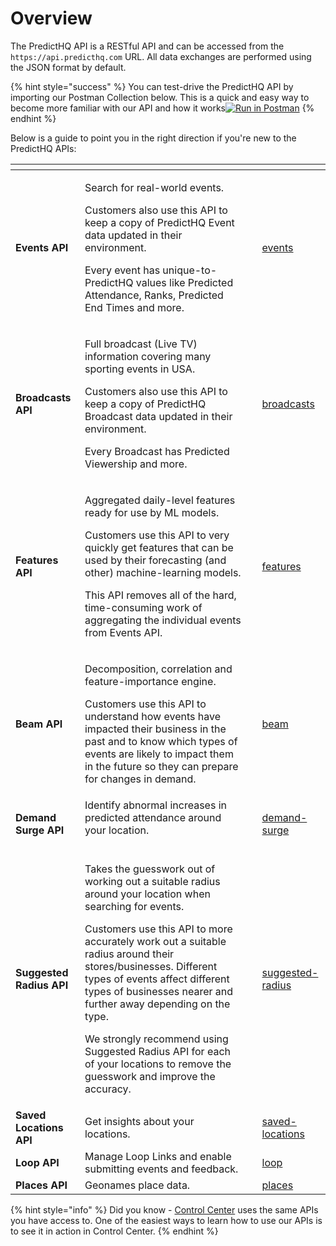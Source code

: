 # Overview

The PredictHQ API is a RESTful API and can be accessed from the `https://api.predicthq.com` URL. All data exchanges are performed using the JSON format by default.

{% hint style="success" %}
You can test-drive the PredictHQ API by importing our Postman Collection below. This is a quick and easy way to become more familiar with our API and how it works[![Run in Postman](https://run.pstmn.io/button.svg)](https://god.gw.postman.com/run-collection/30781535-c2432730-7b3f-417f-8e8f-1153c9176bd6?action=collection%2Ffork\&source=rip\_markdown\&collection-url=entityId%3D30781535-c2432730-7b3f-417f-8e8f-1153c9176bd6%26entityType%3Dcollection%26workspaceId%3D2185441d-0210-43a4-a306-6a0b5f962481)
{% endhint %}

Below is a guide to point you in the right direction if you're new to the PredictHQ APIs:

<table data-card-size="large" data-view="cards"><thead><tr><th></th><th></th><th data-hidden></th><th data-hidden data-card-target data-type="content-ref"></th></tr></thead><tbody><tr><td><strong>Events API</strong></td><td><p>Search for real-world events.</p><p></p><p>Customers also use this API to keep a copy of PredictHQ Event data updated in their environment.</p><p></p><p>Every event has unique-to-PredictHQ values like Predicted Attendance, Ranks, Predicted End Times and more.</p></td><td></td><td><a href="../../api/events/">events</a></td></tr><tr><td><strong>Broadcasts API</strong></td><td><p>Full broadcast (Live TV) information covering many sporting events in USA.</p><p></p><p>Customers also use this API to keep a copy of PredictHQ Broadcast data updated in their environment.</p><p></p><p>Every Broadcast has Predicted Viewership and more.</p></td><td></td><td><a href="../../api/broadcasts/">broadcasts</a></td></tr><tr><td><strong>Features API</strong></td><td><p>Aggregated daily-level features ready for use by ML models.</p><p></p><p>Customers use this API to very quickly get features that can be used by their forecasting (and other) machine-learning models.</p><p></p><p>This API removes all of the hard, time-consuming work of aggregating the individual events from Events API.</p></td><td></td><td><a href="../../api/features/">features</a></td></tr><tr><td><strong>Beam API</strong></td><td><p>Decomposition, correlation and feature-importance engine.</p><p></p><p>Customers use this API to understand how events have impacted their business in the past and to know which types of events are likely to impact them in the future so they can prepare for changes in demand.</p></td><td></td><td><a href="../../api/beam/">beam</a></td></tr><tr><td><strong>Demand Surge API</strong></td><td>Identify abnormal increases in predicted attendance around your location.<br><br></td><td></td><td><a href="../../api/demand-surge/">demand-surge</a></td></tr><tr><td><strong>Suggested Radius API</strong></td><td><p>Takes the guesswork out of working out a suitable radius around your location when searching for events.</p><p></p><p>Customers use this API to more accurately work out a suitable radius around their stores/businesses. Different types of events affect different types of businesses nearer and further away depending on the type.</p><p></p><p>We strongly recommend using Suggested Radius API for each of your locations to remove the guesswork and improve the accuracy.</p></td><td></td><td><a href="../../api/suggested-radius/">suggested-radius</a></td></tr><tr><td><strong>Saved Locations API</strong></td><td>Get insights about your locations.</td><td></td><td><a href="../../api/saved-locations/">saved-locations</a></td></tr><tr><td><strong>Loop API</strong></td><td>Manage Loop Links and enable submitting events and feedback.</td><td></td><td><a href="../../api/loop/">loop</a></td></tr><tr><td><strong>Places API</strong></td><td>Geonames place data.</td><td></td><td><a href="../../api/places/">places</a></td></tr></tbody></table>

{% hint style="info" %}
Did you know - [Control Center](https://control.predicthq.com/) uses the same APIs you have access to. One of the easiest ways to learn how to use our APIs is to see it in action in Control Center.
{% endhint %}
